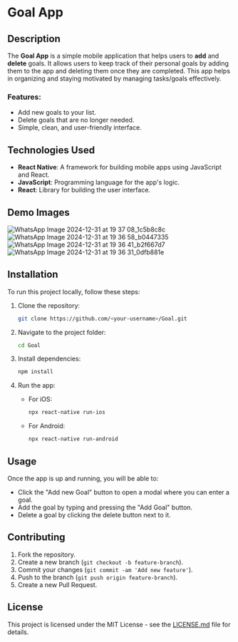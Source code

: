 # Goal App

## Description

The **Goal App** is a simple mobile application that helps users to **add** and **delete** goals. It allows users to keep track of their personal goals by adding them to the app and deleting them once they are completed. This app helps in organizing and staying motivated by managing tasks/goals effectively.

### Features:
- Add new goals to your list.
- Delete goals that are no longer needed.
- Simple, clean, and user-friendly interface.

## Technologies Used
- **React Native**: A framework for building mobile apps using JavaScript and React.
- **JavaScript**: Programming language for the app's logic.
- **React**: Library for building the user interface.

## Demo Images
![WhatsApp Image 2024-12-31 at 19 37 08_1c5b8c8c](https://github.com/user-attachments/assets/8113326b-c47f-4a16-b82f-a8b85e66cd64)
![WhatsApp Image 2024-12-31 at 19 36 58_b0447335](https://github.com/user-attachments/assets/5b2a35ca-656e-4617-aec4-bfa3d4cbbdb3)
![WhatsApp Image 2024-12-31 at 19 36 41_b2f667d7](https://github.com/user-attachments/assets/8e117a92-ae7d-4389-a877-fededbdadad1)
![WhatsApp Image 2024-12-31 at 19 36 31_0dfb881e](https://github.com/user-attachments/assets/dead1ea6-7ae0-4e92-94ae-398186400c52)

## Installation

To run this project locally, follow these steps:

1. Clone the repository:
    ```bash
    git clone https://github.com/<your-username>/Goal.git
    ```

2. Navigate to the project folder:
    ```bash
    cd Goal
    ```

3. Install dependencies:
    ```bash
    npm install
    ```

4. Run the app:
    - For iOS:
      ```bash
      npx react-native run-ios
      ```
    - For Android:
      ```bash
      npx react-native run-android
      ```

## Usage

Once the app is up and running, you will be able to:
- Click the "Add new Goal" button to open a modal where you can enter a goal.
- Add the goal by typing and pressing the "Add Goal" button.
- Delete a goal by clicking the delete button next to it.

## Contributing

1. Fork the repository.
2. Create a new branch (`git checkout -b feature-branch`).
3. Commit your changes (`git commit -am 'Add new feature'`).
4. Push to the branch (`git push origin feature-branch`).
5. Create a new Pull Request.

## License

This project is licensed under the MIT License - see the [LICENSE.md](LICENSE.md) file for details.
